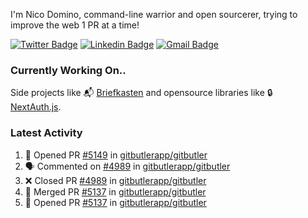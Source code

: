 
I'm Nico Domino, command-line warrior and open sourcerer, trying to improve the web 1 PR at a time!

[![Twitter Badge](https://img.shields.io/badge/-@ndom91-1ca0f1?style=flat-square&labelColor=1ca0f1&logo=twitter&logoColor=white&link=https://twitter.com/ndom91)](https://twitter.com/ndom91) [![Linkedin Badge](https://img.shields.io/badge/-ndom91-blue?style=flat-square&logo=Linkedin&logoColor=white&link=https://www.linkedin.com/in/ndom91/)](https://www.linkedin.com/in/ndom91/) [![Gmail Badge](https://img.shields.io/badge/-yo@ndo.dev-c14438?style=flat-square&logo=mail.ru&logoColor=white&link=mailto:yo@ndo.dev)](mailto:yo@ndo.dev)

### Currently Working On..

Side projects like 📬 [Briefkasten](https://briefkastenhq.com) and opensource libraries like 🔒 [NextAuth.js](https://github.com/nextauthjs/next-auth).

<!--START_SECTION_PROFILE_VIEWS:readme-info-->
<!--END_SECTION_PROFILE_VIEWS:readme-info-->

<!--START_SECTION_DAILY_COMMIT:readme-info-->
<!--END_SECTION_DAILY_COMMIT:readme-info-->

<!--START_SECTION_WEEKLY_COMMIT:readme-info-->
<!--END_SECTION_WEEKLY_COMMIT:readme-info-->

### Latest Activity

<!--START_SECTION:activity-->
1. 💪 Opened PR [#5149](https://github.com/gitbutlerapp/gitbutler/pull/5149) in [gitbutlerapp/gitbutler](https://github.com/gitbutlerapp/gitbutler)
2. 🗣 Commented on [#4989](https://github.com/gitbutlerapp/gitbutler/pull/4989#issuecomment-2413429001) in [gitbutlerapp/gitbutler](https://github.com/gitbutlerapp/gitbutler)
3. ❌ Closed PR [#4989](https://github.com/gitbutlerapp/gitbutler/pull/4989) in [gitbutlerapp/gitbutler](https://github.com/gitbutlerapp/gitbutler)
4. 🎉 Merged PR [#5137](https://github.com/gitbutlerapp/gitbutler/pull/5137) in [gitbutlerapp/gitbutler](https://github.com/gitbutlerapp/gitbutler)
5. 💪 Opened PR [#5137](https://github.com/gitbutlerapp/gitbutler/pull/5137) in [gitbutlerapp/gitbutler](https://github.com/gitbutlerapp/gitbutler)
<!--END_SECTION:activity-->
